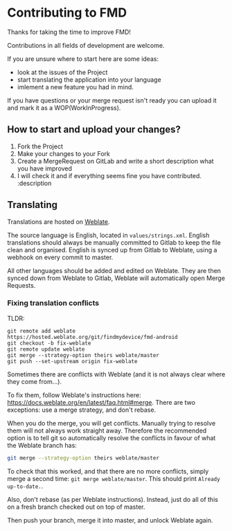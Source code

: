 # Contributing to FMD

Thanks for taking the time to improve FMD!

Contributions in all fields of development are welcome.

If you are unsure where to start here are some ideas:
- look at the issues of the Project
- start translating the application into your language
- imlement a new feature you had in mind.

If you have questions or your merge request isn't ready you can upload it and mark it as a WOP(WorkInProgress).

## How to start and upload your changes?

1. Fork the Project
2. Make your changes to your Fork
3. Create a MergeRequest on GitLab and write a short description what you have improved
4. I will check it and if everything seems fine you have contributed. :description

## Translating

Translations are hosted on [Weblate](https://hosted.weblate.org/projects/findmydevice/fmd-android/).

The source language is English, located in `values/strings.xml`.
English translations should always be manually committed to Gitlab to keep the file clean and organised.
English is synced up from Gitlab to Weblate, using a webhook on every commit to master.

All other languages should be added and edited on Weblate.
They are then synced down from Weblate to Gitlab, Weblate will automatically open Merge Requests.

### Fixing translation conflicts

TLDR:

```
git remote add weblate https://hosted.weblate.org/git/findmydevice/fmd-android
git checkout -b fix-weblate
git remote update weblate
git merge --strategy-option theirs weblate/master
git push --set-upstream origin fix-weblate
```

Sometimes there are conflicts with Weblate (and it is not always clear where they come from...).

To fix them, follow Weblate's instructions here: https://docs.weblate.org/en/latest/faq.html#merge.
There are two exceptions: use a merge strategy, and don't rebase.

When you do the merge, you will get conflicts.
Manually trying to resolve them will not always work straight away.
Therefore the recommended option is to tell git so automatically resolve the conflicts
in favour of what the Weblate branch has:

```bash
git merge --strategy-option theirs weblate/master
```

To check that this worked, and that there are no more conflicts, simply merge a second time: `git merge weblate/master`.
This should print `Already up-to-date.`.

Also, don't rebase (as per Weblate instructions).
Instead, just do all of this on a fresh branch checked out on top of master.

Then push your branch, merge it into master, and unlock Weblate again.

